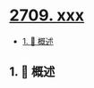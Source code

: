 # [2709. xxx](https://github.com/Tdahuyou/TNotes.leetcode/tree/main/notes/2709.%20xxx)

<!-- region:toc -->

- [1. 📝 概述](#1--概述)

<!-- endregion:toc -->

## 1. 📝 概述
